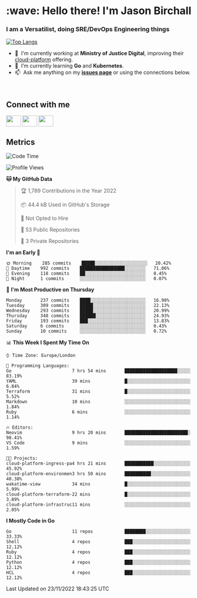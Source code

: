 <h1 align="left" id="jason-title">:wave: Hello there! I'm Jason Birchall</h1>
<h3 align="left">I am a Versatilist, doing SRE/DevOps Engineering things</h3>

[![Top Langs](https://github-readme-stats.vercel.app/api?username=jasonBirchall&show_icons=true&count_private=true&include_all_commits=true&theme=gruvbox)](https://github.com/anuraghazra/github-readme-stats)

- :office: &nbsp;I'm currently working at **Ministry of Justice Digital**, improving their [cloud-platform](https://github.com/ministryofjustice/cloud-platform) offering.
- :seedling: &nbsp;I’m currently learning **Go** and **Kubernetes**.
- :mailbox: &nbsp;Ask me anything on my **[issues page]** or using the connections below.


<br>

<h2>Connect with me</h2>
<p>
<a href="https://twitter.com/jsonBirchall" target="blank"><img align="center" src="https://cdn.jsdelivr.net/npm/simple-icons@3.0.1/icons/twitter.svg" alt="" height="30" width="40" /></a>
<a href="https://keybase.io/json0" target="blank"><img align="center" src="https://cdn.jsdelivr.net/npm/simple-icons@3.0.1/icons/keybase.svg" alt="" height="30" width="40" /></a>
<a href="https://www.reddit.com/user/kakorate" target="blank"><img align="center" src="https://cdn.jsdelivr.net/npm/simple-icons@3.0.1/icons/reddit.svg" alt="" height="30" width="40" /></a>
</p>

<h2>Metrics</h2>

<!--START_SECTION:waka-->
![Code Time](http://img.shields.io/badge/Code%20Time-846%20hrs%2019%20mins-blue)

![Profile Views](http://img.shields.io/badge/Profile%20Views-2-blue)

**🐱 My GitHub Data** 

> 🏆 1,789 Contributions in the Year 2022
 > 
> 📦 44.4 kB Used in GitHub's Storage 
 > 
> 🚫 Not Opted to Hire
 > 
> 📜 53 Public Repositories 
 > 
> 🔑 3 Private Repositories  
 > 
**I'm an Early 🐤** 

```text
🌞 Morning    285 commits    █████░░░░░░░░░░░░░░░░░░░░   20.42% 
🌆 Daytime    992 commits    █████████████████░░░░░░░░   71.06% 
🌃 Evening    118 commits    ██░░░░░░░░░░░░░░░░░░░░░░░   8.45% 
🌙 Night      1 commits      ░░░░░░░░░░░░░░░░░░░░░░░░░   0.07%

```
📅 **I'm Most Productive on Thursday** 

```text
Monday       237 commits    ████░░░░░░░░░░░░░░░░░░░░░   16.98% 
Tuesday      309 commits    █████░░░░░░░░░░░░░░░░░░░░   22.13% 
Wednesday    293 commits    █████░░░░░░░░░░░░░░░░░░░░   20.99% 
Thursday     348 commits    ██████░░░░░░░░░░░░░░░░░░░   24.93% 
Friday       193 commits    ███░░░░░░░░░░░░░░░░░░░░░░   13.83% 
Saturday     6 commits      ░░░░░░░░░░░░░░░░░░░░░░░░░   0.43% 
Sunday       10 commits     ░░░░░░░░░░░░░░░░░░░░░░░░░   0.72%

```


📊 **This Week I Spent My Time On** 

```text
⌚︎ Time Zone: Europe/London

💬 Programming Languages: 
Go                       7 hrs 54 mins       ████████████████████░░░░░   83.19% 
YAML                     39 mins             █░░░░░░░░░░░░░░░░░░░░░░░░   6.84% 
Terraform                31 mins             █░░░░░░░░░░░░░░░░░░░░░░░░   5.52% 
Markdown                 10 mins             ░░░░░░░░░░░░░░░░░░░░░░░░░   1.84% 
Ruby                     6 mins              ░░░░░░░░░░░░░░░░░░░░░░░░░   1.14%

🔥 Editors: 
Neovim                   9 hrs 20 mins       ████████████████████████░   98.41% 
VS Code                  9 mins              ░░░░░░░░░░░░░░░░░░░░░░░░░   1.59%

🐱‍💻 Projects: 
cloud-platform-ingress-pa4 hrs 21 mins       ███████████░░░░░░░░░░░░░░   45.92% 
cloud-platform-environmen3 hrs 50 mins       ██████████░░░░░░░░░░░░░░░   40.38% 
wakatime-view            34 mins             █░░░░░░░░░░░░░░░░░░░░░░░░   5.99% 
cloud-platform-terraform-22 mins             █░░░░░░░░░░░░░░░░░░░░░░░░   3.89% 
cloud-platform-infrastruc11 mins             ░░░░░░░░░░░░░░░░░░░░░░░░░   2.05%

```

**I Mostly Code in Go** 

```text
Go                       11 repos            ████████░░░░░░░░░░░░░░░░░   33.33% 
Shell                    4 repos             ███░░░░░░░░░░░░░░░░░░░░░░   12.12% 
Ruby                     4 repos             ███░░░░░░░░░░░░░░░░░░░░░░   12.12% 
Python                   4 repos             ███░░░░░░░░░░░░░░░░░░░░░░   12.12% 
HCL                      4 repos             ███░░░░░░░░░░░░░░░░░░░░░░   12.12%

```



 Last Updated on 23/11/2022 18:43:25 UTC
<!--END_SECTION:waka-->

<!-- links -->

[issues page]: https://github.com/jasonBirchall/jasonBirchall/issues "jasonBirchall/issues"
